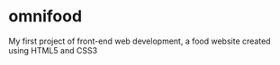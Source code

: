 # omnifood
My first project of front-end web development, a food website created using HTML5 and CSS3
